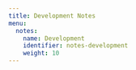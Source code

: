```yaml
---
title: Development Notes
menu:
  notes:
    name: Development
    identifier: notes-development
    weight: 10
---
```


